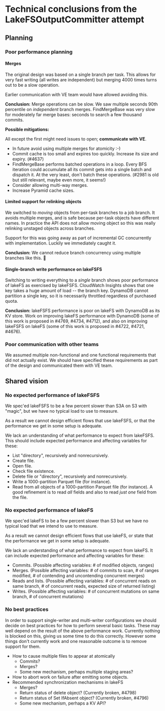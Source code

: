 # Technical conclusions from the LakeFSOutputCommitter attempt

## Planning

### Poor performance planning

#### Merges

The original design was based on a single branch per task.  This allows for
very fast writing (all writes are independent) but merging 4000 times turns
out to be a slow operation.

Earlier communication with VE team would have allowed avoiding this.

**Conclusion:** Merge operations can be slow.  We saw multiple seconds 90th
percentile on *independent* branch merges.  FindMergeBase was very slow for
moderately far merge bases: seconds to search a few thousand commits.

**Possible mitigations:**

All except the first might need issues to open; **communicate with VE**.

* In future avoid using multiple merges for atomicity :-)
* Commit cache is too small and expires too quickly.  Increase its size and
  expiry.  (#4637)
* FindMergeBase performs batched operations in a loop.  Every BFS iteration
  could accumulate all its commit gets into a single batch and dispatch it.
  At the very least, don't batch these operations.  (#2981 is old but still
  relevant, maybe even more, it seems!)
* Consider allowing multi-way merges.
* Increase Pyramid cache sizes.

#### Limited support for relinking objects

We switched to _moving_ objects from per-task branches to a job branch.  It
avoids multiple merges, and is safe because per-task objects have different
names.  In practice the API does not allow moving object so this was really
relinking unstaged objects across branches.

Support for this was going away as part of incremental GC concurrently with
implementation.  Luckily we immediately caught it.

**Conclusion:** We cannot reduce branch concurrency using multiple branches
like this. :shrug:

#### Single-branch write performance on lakeFSFS

Switching to writing everything to a _single_ branch shows poor performance
of lakeFS as exercised by lakeFSFS.  CloudWatch Insights shows that one key
takes a huge amount of load -- the branch key.  DynamoDB cannot partition a
single key, so it is necessarily throttled regardless of purchased quota.

**Conclusion:** lakeFSFS performance is poor on lakeFS with DynamoDB as its
KV store.  Work on improving lakeFS performance with DynamoDB (some of this
work is proposed in #4769, #4734, #4712), and also on improving lakeFSFS on
lakeFS (some of this work is proposed in #4722, #4721, #4676).

### Poor communication with other teams

We assumed multiple non-functional and one functional requirements that did
not actually exist.  We should have specified these requirements as part of
the design and communicated them with VE team.

## Shared vision

### No expected performance of lakeFSFS

We spec'ed lakeFSFS to be a few percent slower than S3A on S3 with "magic",
but we have no typical load to use to measure.

As a result we cannot design efficient flows that use lakeFSFS, or that the
performance we get in some setup is adequate.

We lack an understanding of what performance to expect from lakeFSFS.  This
should include expected performance and affecting variables for these:

* List "directory", recursively and nonrecursively.
* Create file.
* Open file.
* Check file existence.
* Delete file or "directory", recursively and nonrecursively.
* Write a 1000-partition Parquet file (for instance).
* Read from all objects of a 1000-partition Parquet file (for instance).  A
  good refinement is to read _all_ fields and also to read _just one_ field
  from the file.

### No expected performance of lakeFS

We spec'ed lakeFS to be a few percent slower than S3 but we have no typical
load that we intend to use to measure.

As a result we cannot design efficient flows that use lakeFS, or state that
the performance we get in some setup is adequate.

We lack an understanding of what performance to expect from lakeFS.  It can
include expected performance and affecting variables for these:

* Commits.  (Possible affecting variables: # of modified objects, ranges)
* Merges.  (Possible affecting variables: # of commits to scan, # of ranges
  modified, # of contending and uncontending concurrent merges)
* Reads and lists.  (Possible affecting variables: # of concurrent reads on
  same branch, # of concurrent reads, expected size of returned listing)
* Writes.  (Possible affecting variables: # of concurrent mutations on same
  branch, # of concurrent mutations)

### No best practices

In order to support single-writer and multi-writer configurations we should
decide on best practices for how to perform several basic tasks.  These may
well depend on the result of the above performance work.  Currently nothing
is blocked on this, giving us some time to do this correctly.  However some
things don't currently work and one reasonable outcome is to remove support
for them.

* How to cause multiple files to appear at atomically
  * Commits?
  * Merges?
  * Some new mechanism, perhaps multiple staging areas?
* How to abort work on failure after emitting some objects.
* Recommended synchronization mechanisms in lakeFS
  * Merges?
  * Return status of delete object?  (Currently broken, #4798)
  * Return status of Set IfAbsent object?  (Currently broken, #4796)
  * Some new mechanism, perhaps a KV API?
